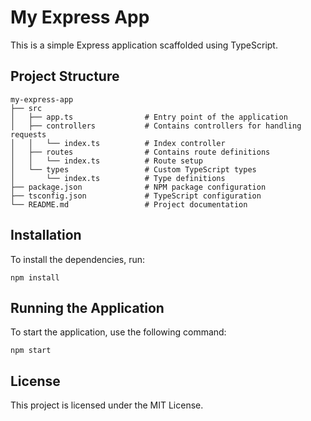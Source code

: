 # My Express App

This is a simple Express application scaffolded using TypeScript.

## Project Structure

```
my-express-app
├── src
│   ├── app.ts                # Entry point of the application
│   ├── controllers           # Contains controllers for handling requests
│   │   └── index.ts          # Index controller
│   ├── routes                # Contains route definitions
│   │   └── index.ts          # Route setup
│   └── types                 # Custom TypeScript types
│       └── index.ts          # Type definitions
├── package.json              # NPM package configuration
├── tsconfig.json             # TypeScript configuration
└── README.md                 # Project documentation
```

## Installation

To install the dependencies, run:

```
npm install
```

## Running the Application

To start the application, use the following command:

```
npm start
```

## License

This project is licensed under the MIT License.
